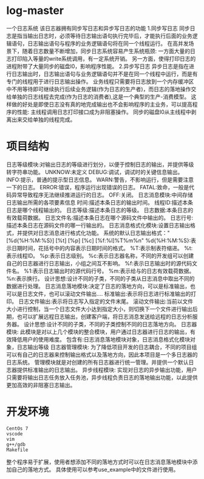 #   log-master
一个日志系统 
该日志器拥有同步写日志和异步写日志的功能 
1.同步写日志 
    同步日志是指当输出日志时，必须等待日志输出语句执行完毕后，才能执行后面的业务逻辑语句，日志输出语句与程序的业务逻辑语句将在同一个线程运行。 
    在高并发场景下，随着日志数量不断增加，同步日志系统容易产生系统瓶颈: 
        一方面大量的日志打印陷入等量的write系统调用，有一定系统开销。 
        另一方面，使得打印日志的进程附带了大量同步的磁盘I0，影响程序性能。 
2.异步写日志 
    异步日志是指在进行日志输出时，日志输出语句与业务逻辑语句并不是在同一个线程中运行，而是有专门的线程用于进行日志输出操作。 
    业务线程只需要将日志放到一个内存缓冲区中不用等待即可继续执行后续业务逻辑(作为日志的生产者)，而日志的落地操作交给单独的日志线程去完成(作为日志的消费者),这是一个典型的生产-消费模型。 
    这样做的好处是即使日志没有真的地完成输出也不会影响程序的主业务，可以提高程序的性能: 
        主线程调用日志打印接口成为非阻塞操作。 
        同步的磁盘I0从主线程中剥离出来交给单独的线程完成。 

#   项目结构
日志等级模块:对输出日志的等级进行划分，以便于控制日志的输出，并提供等级转字符串功能。 
    UNKNOW:未定义 
    DEBUG:调试，调试时的关键信息输出。 
    INFO:提示，普通的提示型日志信息。 
    WARN:警告，不影响运行，但是需要注意一下的日志。 
    ERROR:错误，程序运行出现错误的日志。 
    FATAL:致命，一般是代码异常导致程序无法继续推进运行的日志。 
    OFF:关闭。 
日志消息模块:中间存储日志输出所需的各项要素信息 
    时间:描述本条日志的输出时间。 
    线程ID:描述本条日志是哪个线程输出的。 
    日志等级:描述本条日志的等级。 
    日志数据:本条日志的有效载荷数据。 
    日志文件名:描述本条日志在哪个源码文件中输出的。 
    日志行号:描述本条日志在源码文件的哪一行输出的。 
日志消息格式化模块:设置日志输出格式，并提供对日志消息进行格式化功能。 
    系统的默认日志输出格式："[%d{%H:%M:%S}] [%t] [%p] [%c] [%f:%l]%T%m%n" 
    %d{%H:%M:%S}:表示日期时间，花括号中的内容表示日期时间的格式。 
    %T:表示制表符缩进。 
    %t:表示线程ID。 
    %p:表示日志级别。 
    %c:表示日志器名称，不同的开发组可以创建自己的日志器进行日志输出，小组之间互不影响。 
    %f:表示日志输出时的源代码文件名。 
    %1:表示日志输出时的源代码行号。 
    %m:表示给与的日志有效载荷数据。 
    %n:表示换行。 
    设计思想:设计不同的子类，不同的子类从日志消息中取出不同的数据进行处理。 
日志消息落地模块:决定了日志的落地方向，可以是标准输出，也可以是日志文件，也可以滚动文件输出.... 
    标准输出:表示将日志进行标准输出的打印。 
    日志文件输出:表示将日志写入指定的文件末尾。 
    滚动文件输出:当前以文件大小进行控制，当一个日志文件大小达到指定大小，则切换下一个文件进行输出后期，也可以扩展远程日志输出，创建客户端，将日志消息发送给远程的日志分析服务器。 
    设计思想:设计不同的子类，不同的子类控制不同的日志落地方向。 
日志器模块: 
    此模块是对以上几个模块的整合模块，用户通过日志器进行日志的输出，有效降低用户的使用难度。 
    包含有:日志消息落地模块对象，日志消息格式化模块对象，日志输出等级 
日志器管理模块: 
    为了降低项目开发的日志耦合，不同的项目组可以有自己的日志器来控制输出格式以及落地方向，因此本项目是一个多日志器的日志系统。 
    管理模块就是对创建的所有日志器进行统一管理。并提供一个默认日志器提供标准输出的日志输出。 
异步线程模块: 
    实现对日志的异步输出功能，用户只需要将输出日志任务放入任务池，异步线程负责日志的落地输出功能，以此提供更加高效的非阻塞日志输出。 
#   开发环境
    CentOs 7 
    vscode 
    vim 
    g++/gdb 
    Makefile 

整个程序易于扩展，使用者想添加不同的落地方式时可以在日志消息落地模块中添加自己的落地方式。 
具体使用可以参考use_example中的文件进行使用。 